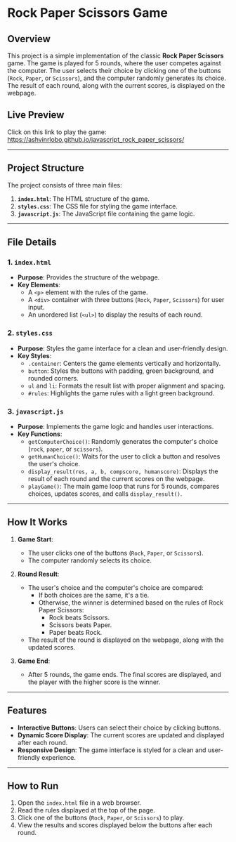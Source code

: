 # Rock Paper Scissors Game

## Overview
This project is a simple implementation of the classic **Rock Paper Scissors** game. The game is played for 5 rounds, where the user competes against the computer. The user selects their choice by clicking one of the buttons (`Rock`, `Paper`, or `Scissors`), and the computer randomly generates its choice. The result of each round, along with the current scores, is displayed on the webpage.

## Live Preview
Click on this link to play the game:
https://ashvinrlobo.github.io/javascript_rock_paper_scissors/

---

## Project Structure
The project consists of three main files:
1. **`index.html`**: The HTML structure of the game.
2. **`styles.css`**: The CSS file for styling the game interface.
3. **`javascript.js`**: The JavaScript file containing the game logic.

---

## File Details

### 1. `index.html`
- **Purpose**: Provides the structure of the webpage.
- **Key Elements**:
  - A `<p>` element with the rules of the game.
  - A `<div>` container with three buttons (`Rock`, `Paper`, `Scissors`) for user input.
  - An unordered list (`<ul>`) to display the results of each round.

### 2. `styles.css`
- **Purpose**: Styles the game interface for a clean and user-friendly design.
- **Key Styles**:
  - `.container`: Centers the game elements vertically and horizontally.
  - `button`: Styles the buttons with padding, green background, and rounded corners.
  - `ul` and `li`: Formats the result list with proper alignment and spacing.
  - `#rules`: Highlights the game rules with a light green background.

### 3. `javascript.js`
- **Purpose**: Implements the game logic and handles user interactions.
- **Key Functions**:
  - `getComputerChoice()`: Randomly generates the computer's choice (`rock`, `paper`, or `scissors`).
  - `getHumanChoice()`: Waits for the user to click a button and resolves the user's choice.
  - `display_result(res, a, b, compscore, humanscore)`: Displays the result of each round and the current scores on the webpage.
  - `playGame()`: The main game loop that runs for 5 rounds, compares choices, updates scores, and calls `display_result()`.

---

## How It Works
1. **Game Start**:
   - The user clicks one of the buttons (`Rock`, `Paper`, or `Scissors`).
   - The computer randomly selects its choice.

2. **Round Result**:
   - The user's choice and the computer's choice are compared:
     - If both choices are the same, it's a tie.
     - Otherwise, the winner is determined based on the rules of Rock Paper Scissors:
       - Rock beats Scissors.
       - Scissors beats Paper.
       - Paper beats Rock.
   - The result of the round is displayed on the webpage, along with the updated scores.

3. **Game End**:
   - After 5 rounds, the game ends. The final scores are displayed, and the player with the higher score is the winner.

---

## Features
- **Interactive Buttons**: Users can select their choice by clicking buttons.
- **Dynamic Score Display**: The current scores are updated and displayed after each round.
- **Responsive Design**: The game interface is styled for a clean and user-friendly experience.

---

## How to Run
1. Open the `index.html` file in a web browser.
2. Read the rules displayed at the top of the page.
3. Click one of the buttons (`Rock`, `Paper`, or `Scissors`) to play.
4. View the results and scores displayed below the buttons after each round.
